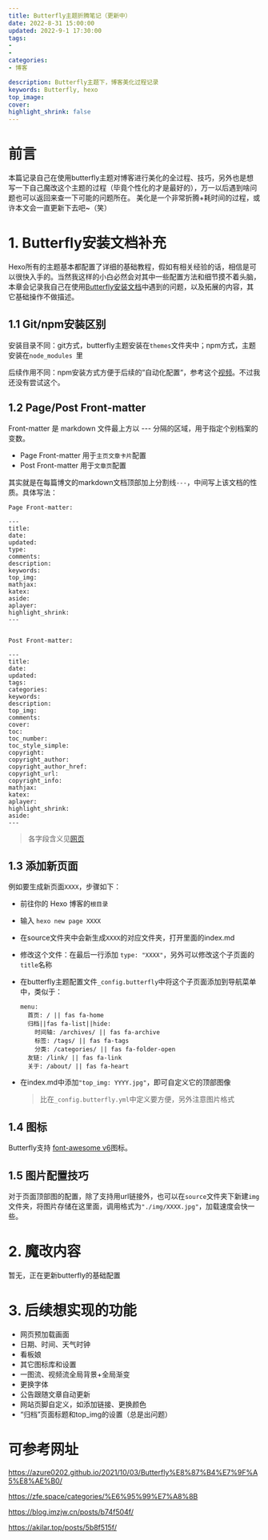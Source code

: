 ```yaml
---
title: Butterfly主题折腾笔记（更新中）
date: 2022-8-31 15:00:00
updated: 2022-9-1 17:30:00
tags:
- 
- 
categories:
- 博客

description: Butterfly主题下，博客美化过程记录
keywords: Butterfly, hexo
top_image: 
cover: 
highlight_shrink: false
---
```

# 前言
本篇记录自己在使用butterfly主题对博客进行美化的全过程、技巧，另外也是想写一下自己魔改这个主题的过程（毕竟个性化的才是最好的），万一以后遇到啥问题也可以返回来查一下可能的问题所在。
美化是一个非常折腾+耗时间的过程，或许本文会一直更新下去吧~（笑）

# 1. Butterfly安装文档补充
Hexo所有的主题基本都配置了详细的基础教程，假如有相关经验的话，相信是可以很快入手的。当然我这样的小白必然会对其中一些配置方法和细节摸不着头脑，本章会记录我自己在使用[Butterfly安装文档](https://butterfly.js.org/)中遇到的问题，以及拓展的内容，其它基础操作不做描述。
## 1.1 Git/npm安装区别
安装目录不同：git方式，butterfly主题安装在`themes`文件夹中；npm方式，主题安装在`node_modules `里

后续作用不同：npm安装方式方便于后续的“自动化配置“，参考这个[视频](https://www.bilibili.com/video/BV1Cb4y1773P/?spm_id_from=333.788)。不过我还没有尝试这个。

## 1.2 Page/Post Front-matter

Front-matter 是 markdown 文件最上方以 --- 分隔的区域，用于指定个别档案的变数。

- Page Front-matter 用于`主页文章卡片`配置
- Post Front-matter 用于`文章页`配置

其实就是在每篇博文的markdown文档顶部加上分割线`---`，中间写上该文档的性质。具体写法：

```Front-matter
Page Front-matter:

---
title:
date:
updated:
type:
comments:
description:
keywords:
top_img:
mathjax:
katex:
aside:
aplayer:
highlight_shrink:
---


Post Front-matter:

---
title:
date:
updated:
tags:
categories:
keywords:
description:
top_img:
comments:
cover:
toc:
toc_number:
toc_style_simple:
copyright:
copyright_author:
copyright_author_href:
copyright_url:
copyright_info:
mathjax:
katex:
aplayer:
highlight_shrink:
aside:
---
```

> 各字段含义见[网页](https://butterfly.js.org/posts/dc584b87/#Page-Front-matter)

 ## 1.3 添加新页面

 例如要生成新页面`XXXX`，步骤如下：

- 前往你的 Hexo 博客的`根目录`

- 输入 `hexo new page XXXX`

- 在source文件夹中会新生成`XXXX`的对应文件夹，打开里面的index.md

- 修改这个文件：在最后一行添加 `type: "XXXX"`，另外可以修改这个子页面的`title`名称

- 在butterfly主题配置文件`_config.butterfly`中将这个子页面添加到导航菜单中，类似于：

  ```MENU
  menu:
    首页: / || fas fa-home
    归档||fas fa-list||hide:
      时间轴: /archives/ || fas fa-archive
      标签: /tags/ || fas fa-tags
      分类: /categories/ || fas fa-folder-open
    友链: /link/ || fas fa-link
    关于: /about/ || fas fa-heart
  ```
  
- 在index.md中添加`"top_img: YYYY.jpg"`，即可自定义它的顶部图像

  > 比在`_config.butterfly.yml`中定义要方便，另外注意图片格式

## 1.4 图标

Butterfly支持 [font-awesome v6](https://fontawesome.com/icons?from=io)图标。

## 1.5 图片配置技巧

对于页面顶部图的配置，除了支持用url链接外，也可以在`source`文件夹下新建`img`文件夹，将图片存储在这里面，调用格式为`"./img/XXXX.jpg"`，加载速度会快一些。



# 2. 魔改内容

暂无，正在更新butterfly的基础配置

# 3. 后续想实现的功能

- 网页预加载画面
- 日期、时间、天气时钟
- 看板娘
- 其它图标库和设置
- 一图流、视频流全局背景+全局渐变
- 更换字体
- 公告跟随文章自动更新
- 网站页脚自定义，如添加链接、更换颜色
- “归档”页面标题和top_img的设置（总是出问题）



# 可参考网址

https://azure0202.github.io/2021/10/03/Butterfly%E8%87%B4%E7%9F%A5%E8%AE%B0/

https://zfe.space/categories/%E6%95%99%E7%A8%8B

https://blog.imzjw.cn/posts/b74f504f/

https://akilar.top/posts/5b8f515f/



